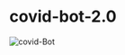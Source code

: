 # covid-bot-2.0
![covid-Bot](https://user-images.githubusercontent.com/71788604/134938097-c3493e2f-e88f-4869-856b-97070cbcc6f8.gif)
